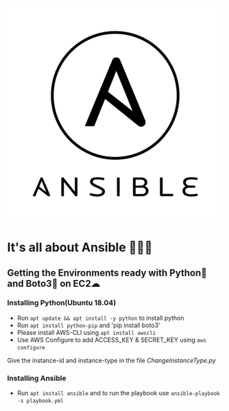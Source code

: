 ![](image.png)
# It's all about **Ansible** 👨🏻‍💻

## Getting the Environments ready with Python🐍 and Boto3🤖 on EC2☁︎

### Installing Python(Ubuntu 18.04)
- Run `apt update && apt install -y python` to install python
- Run `apt install python-pip` and 'pip install boto3'
- Please install AWS-CLI using `apt install awscli`
- Use AWS Configure to add ACCESS_KEY & SECRET_KEY using `aws configure`

Give the instance-id and instance-type in the file _ChangeInstanceType.py_

### Installing Ansible

- Run `apt install ansible` and to run the playbook use `ansible-playbook -s playbook.yml`
